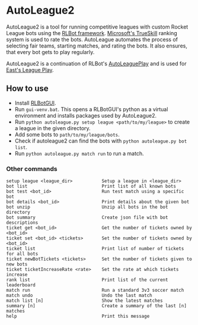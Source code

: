 # AutoLeague2

AutoLeague2 is a tool for running competitive leagues with custom Rocket League bots using the [RLBot framework](http://rlbot.org/).
[Microsoft's TrueSkill](https://www.microsoft.com/en-us/research/project/trueskill-ranking-system/) ranking system is used to rate the bots.
AutoLeague automates the process of selecting fair teams, starting matches, and rating the bots.
It also ensures, that every bot gets to play regularly.

AutoLeague2 is a continuation of RLBot's [AutoLeaguePlay](https://github.com/RLBot/AutoLeaguePlay) and is used for [East's League Play](https://docs.google.com/document/d/1PzZ3UgBp36RO7V6iiXN3AnLioDUAW9jwgHpZXiFuvIg/edit#).  

## How to use

* Install [RLBotGUI](http://rlbot.org/).
* Run `gui-venv.bat`. This opens a RLBotGUI's python as a virtual environment and installs packages used by AutoLeague2.
* Run `python autoleague.py setup league <path/to/my/league>` to create a league in the given directory.
* Add some bots to `path/to/my/league/bots`.
* Check if autoleague2 can find the bots with `python autoleague.py bot list`.
* Run `python autoleague.py match run` to run a match.

### Other commands

```
setup league <league_dir>           Setup a league in <league_dir>
bot list                            Print list of all known bots
bot test <bot_id>                   Run test match using a specific bot
bot details <bot_id>                Print details about the given bot
bot unzip                           Unzip all bots in the bot directory
bot summary                         Create json file with bot descriptions
ticket get <bot_id>                 Get the number of tickets owned by <bot_id>
ticket set <bot_id> <tickets>       Set the number of tickets owned by <bot_id>
ticket list                         Print list of number of tickets for all bots
ticket newBotTickets <tickets>      Set the number of tickets given to new bots
ticket ticketIncreaseRate <rate>    Set the rate at which tickets increase
rank list                           Print list of the current leaderboard
match run                           Run a standard 3v3 soccer match
match undo                          Undo the last match
match list [n]                      Show the latest matches
summary [n]                         Create a summary of the last [n] matches
help                                Print this message
```
